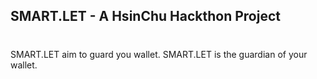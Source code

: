 ## SMART.LET - A HsinChu Hackthon Project
# 
SMART.LET aim to guard you wallet.
SMART.LET is the guardian of your wallet.
